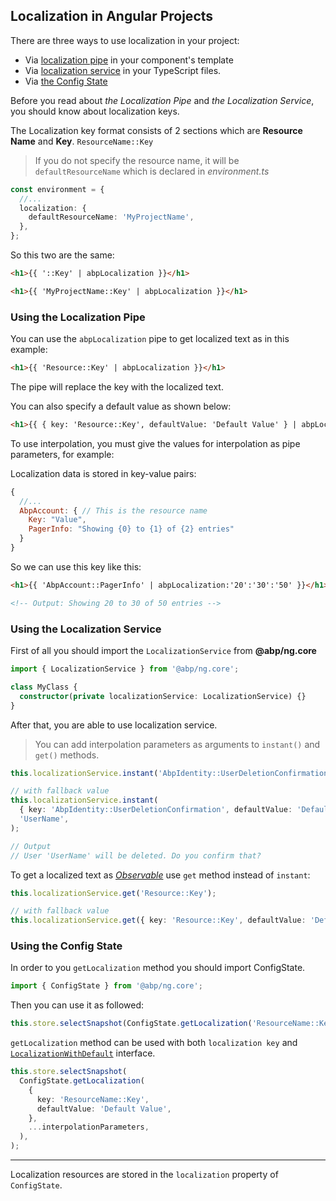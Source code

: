 ## Localization in Angular Projects

There are three ways to use localization in your project:

- Via [localization pipe](#using-the-localization-pipe) in your component's template
- Via [localization service](#using-the-localization-service) in your TypeScript files.
- Via [the Config State](#using-the-config-state)

Before you read about _the Localization Pipe_ and _the Localization Service_, you should know about localization keys.

The Localization key format consists of 2 sections which are **Resource Name** and **Key**.
`ResourceName::Key`

> If you do not specify the resource name, it will be `defaultResourceName` which is declared in _environment.ts_

```ts
const environment = {
  //...
  localization: {
    defaultResourceName: 'MyProjectName',
  },
};
```

So this two are the same:

```html
<h1>{{ '::Key' | abpLocalization }}</h1>

<h1>{{ 'MyProjectName::Key' | abpLocalization }}</h1>
```

### Using the Localization Pipe

You can use the `abpLocalization` pipe to get localized text as in this example:

```html
<h1>{{ 'Resource::Key' | abpLocalization }}</h1>
```

The pipe will replace the key with the localized text.

You can also specify a default value as shown below:

```html
<h1>{{ { key: 'Resource::Key', defaultValue: 'Default Value' } | abpLocalization }}</h1>
```

To use interpolation, you must give the values for interpolation as pipe parameters, for example:

Localization data is stored in key-value pairs:

```js
{
  //...
  AbpAccount: { // This is the resource name
    Key: "Value",
    PagerInfo: "Showing {0} to {1} of {2} entries"
  }
}
```

So we can use this key like this:

```html
<h1>{{ 'AbpAccount::PagerInfo' | abpLocalization:'20':'30':'50' }}</h1>

<!-- Output: Showing 20 to 30 of 50 entries -->
```

### Using the Localization Service

First of all you should import the `LocalizationService` from **@abp/ng.core**

```ts
import { LocalizationService } from '@abp/ng.core';

class MyClass {
  constructor(private localizationService: LocalizationService) {}
}
```

After that, you are able to use localization service.

> You can add interpolation parameters as arguments to `instant()` and `get()` methods.

```ts
this.localizationService.instant('AbpIdentity::UserDeletionConfirmation', 'UserName');

// with fallback value
this.localizationService.instant(
  { key: 'AbpIdentity::UserDeletionConfirmation', defaultValue: 'Default Value' },
  'UserName',
);

// Output
// User 'UserName' will be deleted. Do you confirm that?
```

To get a localized text as [_Observable_](https://rxjs.dev/guide/observable) use `get` method instead of `instant`:

```ts
this.localizationService.get('Resource::Key');

// with fallback value
this.localizationService.get({ key: 'Resource::Key', defaultValue: 'Default Value' });
```

### Using the Config State

In order to you `getLocalization` method you should import ConfigState.

```ts
import { ConfigState } from '@abp/ng.core';
```

Then you can use it as followed:

```ts
this.store.selectSnapshot(ConfigState.getLocalization('ResourceName::Key'));
```

`getLocalization` method can be used with both `localization key` and [`LocalizationWithDefault`](https://github.com/abpframework/abp/blob/dev/npm/ng-packs/packages/core/src/lib/models/config.ts#L34) interface.

```ts
this.store.selectSnapshot(
  ConfigState.getLocalization(
    {
      key: 'ResourceName::Key',
      defaultValue: 'Default Value',
    },
    ...interpolationParameters,
  ),
);
```

---

Localization resources are stored in the `localization` property of `ConfigState`.
